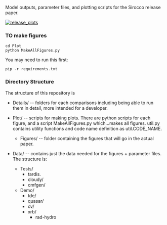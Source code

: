 Model outputs, parameter files, and plotting scripts for the Sirocco release paper. 

[![release_plots](https://github.com/agnwinds/release-models/actions/workflows/test_figures.yml/badge.svg)](https://github.com/agnwinds/release-models/actions/workflows/test_figures.yml)

### TO make figures

```
cd Plot
python MakeAllFigures.py 
```

You may need to run this first: 
```
pip -r requirements.txt
```

### Directory Structure 

The structure of this repository is 

* Details/ -- folders for each comparisons including being able to run them in detail, more intended for a developer. 
* Plot/ -- scripts for making plots. There are python scripts for each figure, and a script MakeAllFigures.py which...makes all figures. util.py contains utility functions and code name definition as util.CODE_NAME.
	* Figures/ -- folder containing the figures that will go in the actual paper. 

* Data/ -- contains just the data needed for the figures + parameter files. The structure is:
	* Tests/
		* tardis.
		* cloudy/
		* cmfgen/
	* Demo/
		* tde/
		* quasar/
		* cv/
		* xrb/
    		* rad-hydro
